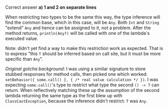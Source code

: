 Correct answer **a) 1 and 2 on separate lines**

When restricting two types to be the same this way, the type inference will find the common base, which in this case, will be `Any`.
Both `Int` and `String` "extend" `Any` and hence can be assigned to it, not a problem.
After the method returns, `println(Any?)` will be called with one of the lambda's executed value.

Note: didn't yet find a way to make this restriction work as expected. That is to express "this `T` should be inferred based on call site, but it must be more specific than `Any`".

*Original gotcha background*:
I was using a similar signature to store stubbed responses for method calls, then picked one which worked: `setBehavior({ some.call() }, { /* real value calculation */ })`. I was expecting `some.call()`'s type to restrict what type the second `() -> T` can return. When reflectively matching these up the assumption of the second lambda returning the same type as the first blew up with `ClassCastException`, because the inference didn't restrict: `T` was `Any`.
